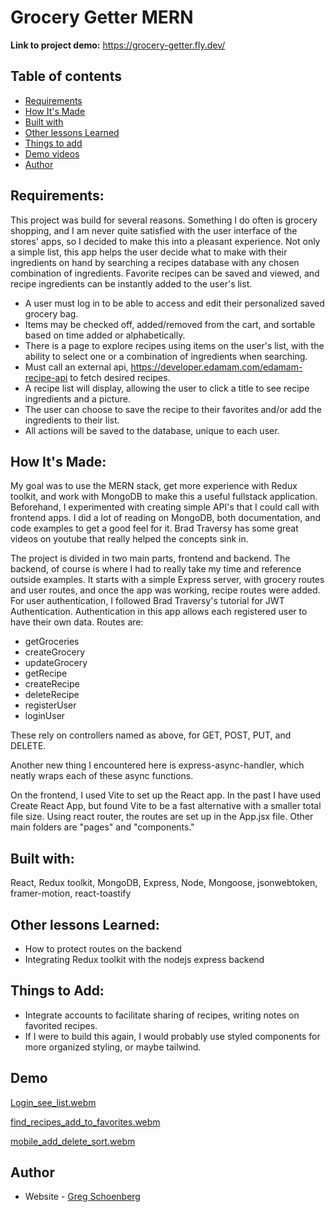 
# Grocery Getter MERN

**Link to project demo:** https://grocery-getter.fly.dev/

## Table of contents

  - [Requirements](#requirements)
  - [How It's Made](#how-its-made)
  - [Built with](#built-with)
  - [Other lessons Learned](#other-lessons-learned)
  - [Things to add](#things-to-add)
  - [Demo videos](#demo)
- [Author](#author)

## Requirements: 

This project was build for several reasons. Something I do often is grocery shopping, and I am never quite satisfied with the user interface of the stores' apps, so I decided to make this into a pleasant experience. Not only a simple list, this app helps the user decide what to make with their ingredients on hand by searching a recipes database with any chosen combination of ingredients. Favorite recipes can be saved and viewed, and recipe ingredients can be instantly added to the user's list.

- A user must log in to be able to access and edit their personalized saved grocery bag. 
- Items may be checked off, added/removed from the cart, and sortable based on time added or alphabetically.
- There is a page to explore recipes using items on the user's list, with the ability to select one or a combination of ingredients when searching.
- Must call an external api, https://developer.edamam.com/edamam-recipe-api to fetch desired recipes.
- A recipe list will display, allowing the user to click a title to see recipe ingredients and a picture.
- The user can choose to save the recipe to their favorites and/or add the ingredients to their list.
- All actions will be saved to the database, unique to each user.

## How It's Made:

My goal was to use the MERN stack, get more experience with Redux toolkit, and work with MongoDB
to make this a useful fullstack application. Beforehand, I experimented with creating simple API's that I could call with frontend apps. I did a lot of reading on MongoDB, both documentation, and code examples to get a good feel for it. Brad Traversy has some great videos on youtube that really helped the concepts sink in.

The project is divided in two main parts, frontend and backend. The backend, of course is where I had to really take my time and reference outside examples. It starts with a simple Express server, with grocery routes and user routes, and once the app was working, recipe routes were added. For user authentication, I followed Brad Traversy's tutorial for JWT Authentication. Authentication in this app allows each registered user to have their own data.
Routes are:
 - getGroceries 
 - createGrocery 
 - updateGrocery 
 - getRecipe
 - createRecipe
 - deleteRecipe
 - registerUser
 - loginUser
 
These rely on controllers named as above, for GET, POST, PUT, and DELETE.

Another new thing I encountered here is express-async-handler, which neatly wraps each of these async functions.

On the frontend, I used Vite to set up the React app. In the past I have used Create React App, but found Vite to be a fast alternative with a smaller total file size.
Using react router, the routes are set up in the App.jsx file. 
Other main folders are "pages" and "components." 

## Built with:

React, Redux toolkit, MongoDB, Express, Node, Mongoose, jsonwebtoken, framer-motion, react-toastify

## Other lessons Learned:

- How to protect routes on the backend
- Integrating Redux toolkit with the nodejs express backend

## Things to Add: 

- Integrate accounts to facilitate sharing of recipes, writing notes on favorited recipes.
- If I were to build this again, I would probably use styled components for more organized styling, or maybe tailwind.

## Demo
[Login_see_list.webm](https://user-images.githubusercontent.com/59461870/194460341-e81bd1e5-2747-4cd2-b793-ef0699ea53c1.webm)

[find_recipes_add_to_favorites.webm](https://user-images.githubusercontent.com/59461870/194460485-fed42c1f-347d-436f-81ad-b8fc757692d0.webm)

[mobile_add_delete_sort.webm](https://user-images.githubusercontent.com/59461870/194460526-27cd5bec-743a-46c2-b64c-bfbbcbfc821a.webm)

## Author

- Website - [Greg Schoenberg](https://gregschoenberg.com)

